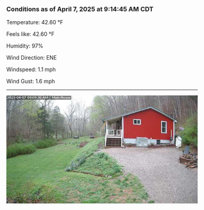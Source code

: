 ### Conditions as of April 7, 2025 at 9:14:45 AM CDT 

Temperature: 42.60 &deg;F

Feels like: 42.60 &deg;F

Humidity: 97%

Wind Direction: ENE

Windspeed: 1.1 mph

Wind Gust: 1.6 mph

---

<img src="./images/latest.jpeg"/>

